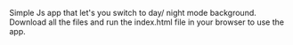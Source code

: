 Simple Js app that let's you switch to day/ night mode background.
Download all the files and run the index.html file in your browser to use the app.
